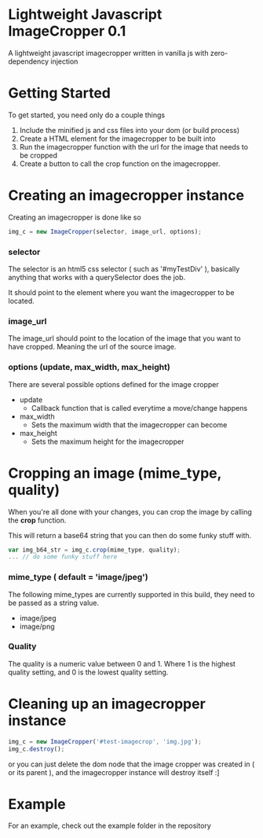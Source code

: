 # Lightweight Javascript ImageCropper 0.1

A lightweight javascript imagecropper written in vanilla js
with zero-dependency injection

# Getting Started

To get started, you need only do a couple things 

1. Include the minified js and css files into your dom (or build process)
2. Create a HTML element for the imagecropper to be built into 
3. Run the imagecropper function with the url for the image that needs to be cropped
4. Create a button to call the crop function on the imagecropper.

# Creating an imagecropper instance
Creating an imagecropper is done like so 

```javascript
img_c = new ImageCropper(selector, image_url, options);
```

### selector
The selector is an html5 css selector ( such as '#myTestDiv' ), basically anything that works with a querySelector does the job.

It should point to the element where you want the imagecropper to be located.

### image_url
The image_url should point to the location of the image that you want to have cropped. Meaning the url of the source image.

### options (update, max_width, max_height)
There are several possible options defined for the image cropper 

* update
  * Callback function that is called everytime a move/change happens
* max_width
  * Sets the maximum width that the imagecropper can become
* max_height
  * Sets the maximum height for the imagecropper

# Cropping an image (mime_type, quality)
When you're all done with your changes, you can crop the image by calling the **crop** function.

This will return a base64 string that you can then do some funky stuff with.

```javascript
var img_b64_str = img_c.crop(mime_type, quality);
... // do some funky stuff here
```

### mime_type ( default = 'image/jpeg')
The following mime_types are currently supported in this build, they need to be passed as a string value.
* image/jpeg
* image/png

### Quality
The quality is a numeric value between 0 and 1. Where 1 is the highest quality setting, and 0 is the lowest quality setting. 

# Cleaning up an imagecropper instance

```javascript
img_c = new ImageCropper('#test-imagecrop', 'img.jpg');
img_c.destroy();
```

or you can just delete the dom node that the image cropper was created in ( or its parent ),
and the imagecropper instance will destroy itself :]

# Example
For an example, check out the example folder in the repository

